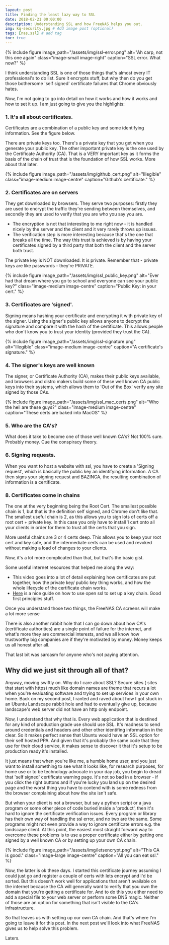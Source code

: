 ```yaml
---
layout: post
title: Finding the least lazy way to SSL
date: 2018-02-21 00:00:00
description: Understanding SSL and how FreeNAS helps you out.
img: kq-security.jpg # Add image post (optional)
tags: [nas,ssl] # add tag
toc: true
---
```


{% include figure image_path="/assets/img/ssl-error.png" alt="Ah carp, not this one again" class="image-small image-right" caption="SSL error. What now?" %}

I think understanding SSL is one of those things that's almost every IT professional's to do list. Sure it encrypts stuff, but why then do you get those bothersome 'self signed' certificate failures that Chrome obviously hates.


Now, I'm not going to go into detail on how it works and how it works and how to set it up. I am just going to give you the highlights:


### 1. It's all about certificates.
Certificates are a combination of a public key and some identifying information. See the figure below.

There are private keys too. There's a private key that you get when you generate your public key. The other important private key is the one used by the Certificate Authority (CA). That is a VERY important key as it forms the basis of the chain of trust that is the foundation of how SSL works. More about that later.

{% include figure image_path="/assets/img/github_cert.png" alt="Illegible" class="image-medium image-centre" caption="Github's certificate." %}


### 2. Certificates are on servers
They get downloaded by browsers. They serve two purposes: firstly they are used to encrypt the traffic they're sending between themselves, and secondly they are used to verify that you are who you say you are.
* The encryption is not that interesting to me right now - it is handled nicely by the server and the client and it very rarely throws up issues.
* The verification step is more interesting because that's the one that breaks all the time. The way this trust is achieved is by having your certificates signed by a third party that both the client and the server both trust.

The private key is NOT downloaded. It is private. Remember that - private keys are like passwords - they're PRIVATE.

{% include figure image_path="/assets/img/ssl_public_key.png" alt="Ever had that dream where you go to school and everyone can see your public key?" class="image-medium image-centre" caption="Public Key: in your cert." %}

### 3. Certificates are 'signed'.
Signing means hashing your certificate and encrypting it with private key of the signer. Using the signer's public key allows anyone to decrypt the signature and compare it with the hash of the certificate. This allows people who don't know you to trust your identity (provided they trust the CA).

{% include figure image_path="/assets/img/ssl-signature.png" alt="Illegible" class="image-medium image-centre" caption="A certificate's signature." %}

### 4. The signer's keys are well known
The signer, or Certificate Authority (CA), makes their public keys available, and browsers and distro makers build some of these well known CA public keys into their systems, which allows them to 'Out of the Box' verify any site signed by those CAs.

{% include figure image_path="/assets/img/ssl_mac_certs.png" alt="Who the hell are these guys?" class="image-medium image-centre" caption="These certs are baked into MacOS" %}

### 5. Who are the CA's?
What does it take to become one of those well known CA's? Not 100% sure. Probably money. Cue the conspiracy theory.

### 6. Signing requests.
When you want to host a website with ssl, you have to create a 'Signing request', which is basically the public key an identifying information. A CA then signs your signing request and BAZINGA, the resulting combination of information is a certificate.

### 8. Certificates come in chains
The one at the very beginning being the Root Cert. The smallest possible chain is 1, but that is the definition self signed, and Chrome don't like that. The smallest useful chain is 2, as this allows you to sign lots of certs off a root cert + private key. In this case you only have to install 1 cert onto all your clients in order for them to trust all the certs that you sign.

More useful chains are 3 or 4 certs deep. This allows you to keep your root cert and key safe, and the intermediate certs can be used and revoked without making a load of changes to your clients.

Now, it's a lot more complicated than that, but that's the basic gist.

Some useful internet resources that helped me along the way:


* This video goes into a lot of detail explaining how certificates are put together, how the private key/ public key thing works, and how the whole lifecycle of the certificate chain works.
* [Here](https://jamielinux.com/docs/openssl-certificate-authority/) is a nice guide on how to use open ssl to set up a key chain. Good first principles stuff.

Once you understand those two things, the FreeNAS CA screens will make a lot more sense

There is also another rabbit hole that I can go down about how CA's (certificate authorities) are a single point of failure for the internet, and what's more they are commercial interests, and we all know how trustworthy big companies are if they're motivated by money. Money keeps us all honest after all.

That last bit was sarcasm for anyone who's not paying attention.

## Why did we just sit through all of that?

Anyway, moving swiftly on. Why do I care about SSL? Secure sites ( sites that start with https) much like domain names are theme that recurs a lot when you're evaluating software and trying to set up services in your own home. Back on my second post, I ranted and raved about how I got stuck in an Ubuntu Landscape rabbit hole and had to eventually give up, because landscape's web server did not have an http only endpoint.

Now, I understand that why that is. Every web application that is destined for any kind of production grade use should use SSL. It's madness to send around credentials and headers and other other identifing information in the clear. So it makes perfect sense that Ubuntu would have an SSL option for their self hosted PPA. And given that it's probably the same code that they use for their cloud service, it makes sense to discover it that it's setup to be production ready it's installed.

It just means that when you're like me, a humble home user, and you just want to install something to see what it looks like, for research purposes, for home use or to be technology advocate in your day job, you begin to dread that 'self signed' certificate warning page. It's not so bad in a browser - if you click the right buttons and if you're lucky you land up on the desired page and the worst thing you have to contend with is some redness from the browser complaining about how the site isn't safe.

But when your client is not a browser, but say a python script or a java program or some other piece of code buried inside a 'product', then it's hard to ignore the certificate verification issues. Every program or library has their own way of handling the ssl error, and no two are the same. Some programs might not even provide a way to ignore certificate errors e.g. the landscape client. At this point, the easiest most straight forward way to overcome these problems is to use a proper certificate either by getting one signed by a well known CA or by setting up your own CA chain.

{% include figure image_path="/assets/img/letsencrypt.png" alt="This CA is good." class="image-large image-centre" caption="All you can eat ssl." %}

Now, the latter is ok these days. I started this certificate journey assuming I could just go and register a couple of certs with lets encrypt and I'd be sorted. But this doesn't work well for applications that aren't available on the internet because the CA will generally want to verify that you own the domain that you're getting a certificate for. And to do this you either need to add a special file to your web server or perform some DNS magic. Neither of those are an option for something that isn't visible to the CA's infrastructure.

So that leaves us with setting up our own CA chain. And that's where I'm going to leave it for this post. In the next post we'll look into what FreeNAS gives us to help solve this problem.

Laters.
